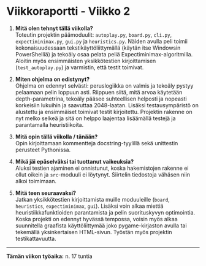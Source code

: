# Viikkoraportti - Viikko 2

1. **Mitä olen tehnyt tällä viikolla?**  
   Toteutin projektin päämoduulit: `autoplay.py`, `board.py`, `cli.py`, `expectiminimax.py`, `gui.py` ja `heuristics.py`. Näiden avulla peli toimii kokonaisuudessaan tekstikäyttöliittymällä (käytän itse Windowsin PowerShelliä) ja tekoäly osaa pelata peliä Expectiminimax-algoritmilla. Aloitin myös ensimmäisten yksikkötestien kirjoittamisen (`test_autoplay.py`) ja varmistin, että testit toimivat.  

2. **Miten ohjelma on edistynyt?**  
   Ohjelma on edennyt selvästi: peruslogiikka on valmis ja tekoäly pystyy pelaamaan pelin loppuun asti. Riippuen siitä, mitä arvoa käytetään depth-parametrina, tekoäly pääsee suhteellisen helposti ja nopeasti korkeisiin lukuihin ja saavuttaa 2048-laatan. Lisäksi testausympäristö on alustettu ja ensimmäiset toimivat testit kirjoitettu. Projektin rakenne on nyt melko selkeä ja sitä on helppo laajentaa lisäämällä testejä ja parantamalla heuristiikoita.  

3. **Mitä opin tällä viikolla / tänään?**  
   Opin kirjoittamaan kommentteja docstring-tyylillä sekä unittestin perusteet Pythonissa.  

4. **Mikä jäi epäselväksi tai tuottanut vaikeuksia?**  
   Aluksi testien ajaminen ei onnistunut, koska hakemistojen rakenne ei ollut oikein ja `src`-moduuli ei löytynyt. Siirtelin tiedostoja vähäsen niin alkoi toimimaan.

5. **Mitä teen seuraavaksi?**  
   Jatkan yksikkötestien kirjoittamista muille moduuleille (`board`, `heuristics`, `expectiminimax`, `gui`). Lisäksi voin alkaa miettiä heuristiikkafunktioiden parantamista ja pelin suorituskyvyn optimointia. Koska projekti on edennyt hyvässä tempossa, voisin myös alkaa suunnitella graafista käyttöliittymää joko pygame-kirjaston avulla tai tekemällä yksinkertaisen HTML-sivun. Työstän myös projektin testikattavuutta.

---

**Tämän viikon työaika:** n. 17 tuntia  
